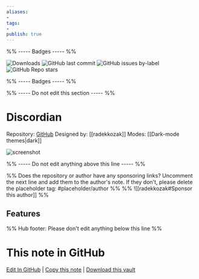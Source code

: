 ```yaml
---
aliases:
- 
tags: 
- 
publish: true
---
```


%% ----- Badges ----- %%

![Downloads](https://img.shields.io/badge/downloads-12832-573E7A?style=for-the-badge&logo=)
![GitHub last commit](https://img.shields.io/github/last-commit/radekkozak/discordian?color=573E7A&label=last%20update&logo=github&style=for-the-badge)
![GitHub issues by-label](https://img.shields.io/github/issues/radekkozak/discordian/help%20wanted?color=573E7A&logo=github&style=for-the-badge) 
![GitHub Repo stars](https://img.shields.io/github/stars/radekkozak/discordian?color=573E7A&logo=github&style=for-the-badge)

%% ----- Badges ----- %%

%% ----- Do not edit this section ----- %%

# Discordian

Repository: [GitHub](https://github.com/radekkozak/discordian)
Designed by: [[radekkozak]]
Modes: [[Dark-mode themes|dark]]



![screenshot](https://github.com/radekkozak/discordian/raw/master/media/screenshots/discordian-full-mode.png)

%% ----- Do not edit anything above this line ----- %% 

%% Does the repository or author have any sponsoring links? Uncomment the next line and add them to the author's note. If they don't, please delete the placeholder tag: #placeholder/author %%
%% ![[radekkozak#Sponsor this author]] %%


## Features



%% Hub footer: Please don't edit anything below this line %%

# This note in GitHub

<span class="git-footer">[Edit In GitHub](https://github.dev/obsidian-community/obsidian-hub/blob/main/02%20-%20Community%20Expansions/02.05%20All%20Community%20Expansions/Themes/Discordian.md "git-hub-edit-note") | [Copy this note](https://raw.githubusercontent.com/obsidian-community/obsidian-hub/main/02%20-%20Community%20Expansions/02.05%20All%20Community%20Expansions/Themes/Discordian.md "git-hub-copy-note") | [Download this vault](https://github.com/obsidian-community/obsidian-hub/archive/refs/heads/main.zip "git-hub-download-vault") </span>
